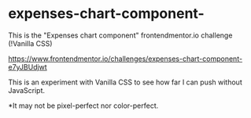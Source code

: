 # expenses-chart-component-
This is the "Expenses chart component" frontendmentor.io challenge (!Vanilla CSS)

https://www.frontendmentor.io/challenges/expenses-chart-component-e7yJBUdjwt

This is an experiment with Vanilla CSS to see how far I can push without JavaScript.

*It may not be pixel-perfect nor color-perfect. 
